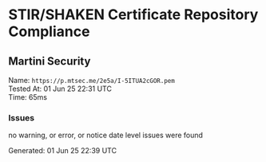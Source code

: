 # STIR/SHAKEN Certificate Repository Compliance

## Martini Security

Name: `https://p.mtsec.me/2e5a/I-5ITUA2cGOR.pem`\
Tested At: 01 Jun 25 22:31 UTC\
Time: 65ms

### Issues

no warning, or error, or notice date level issues were found

Generated: 01 Jun 25 22:39 UTC
